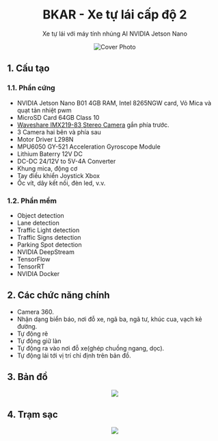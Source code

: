 <div  align="center">
<h1><b>BKAR - Xe tự lái cấp độ 2</b></h1>
<p>Xe tự lái với máy tính nhúng AI NVIDIA Jetson Nano</p>

![Cover Photo](images/gif/cover.gif)
</div>

<h2><b>1. Cấu tạo</b></h2>
<h3><b>1.1. Phần cứng</b></h3>
<ul>
<li>NVIDIA Jetson Nano B01 4GB RAM, Intel 8265NGW card, Vỏ Mica và quạt tản nhiệt pwm</li>
<li>MicroSD Card 64GB Class 10</li>
<li><a href="https://www.waveshare.com/imx219-83-stereo-camera.htm">Waveshare IMX219-83 Stereo Camera</a> gắn phía trước.</li>
<li>3 Camera hai bên và phía sau</li>
<li>Motor Driver L298N</li>
<li>MPU6050 GY-521 Acceleration Gyroscope Module</li>
<li>Lithium Baterry 12V DC</li>
<li>DC-DC 24/12V to 5V-4A Converter</li>
<li>Khung mica, động cơ</li>
<li>Tay điều khiển Joystick Xbox</li>
<li>Ốc vít, dây kết nối, đèn led, v.v.</li>
</ul>
<h3><b>1.2. Phần mềm</b></h3>
<ul>
<li>Object detection</li>
<li>Lane detection</li>
<li>Traffic Light detection</li>
<li>Traffic Signs detection</li>
<li>Parking Spot detection</li>
<li>NVIDIA DeepStream</li>
<li>TensorFlow</li>
<li>TensorRT</li>
<li>NVIDIA Docker</li>
</ul>

<h2><b>2. Các chức năng chính</b></h2>
<ul>
<li>Camera 360.</li>
<li>Nhận dạng biển báo, nơi đỗ xe, ngã ba, ngã tư, khúc cua, vạch kẻ đường.</li>
<li>Tự động rẽ</li>
<li>Tự động giữ làn</li>
<li>Tự động ra vào nơi đỗ xe(ghép chuồng ngang, dọc).</li>
<li>Tự động lái tới vị trí chỉ định trên bản đồ.</li>
</ul>

<h2><b>3. Bản đồ</b></h2>
<div align="center">
    <image src="./images/Map.jpg">
</div>

<h2><b>4. Trạm sạc</b></h2>
<div align="center">
    <image src="./images/ChargingStation.jpg">
</div>
